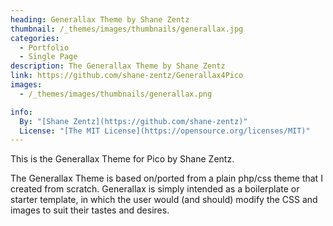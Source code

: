 ```yaml
---
heading: Generallax Theme by Shane Zentz
thumbnail: /_themes/images/thumbnails/generallax.jpg
categories:
  - Portfolio
  - Single Page
description: The Generallax Theme by Shane Zentz
link: https://github.com/shane-zentz/Generallax4Pico
images:
  - /_themes/images/thumbnails/generallax.png

info:
  By: "[Shane Zentz](https://github.com/shane-zentz)"
  License: "[The MIT License](https://opensource.org/licenses/MIT)"
---
```


This is the Generallax Theme for Pico by Shane Zentz.

The Generallax Theme is based on/ported from a plain php/css theme that I created from scratch.  Generallax is simply intended as a boilerplate or starter template, in which the user would (and should) modify the CSS and images to suit their tastes and desires. 